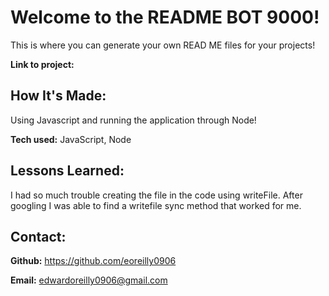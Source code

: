 # Welcome to the README BOT 9000!
This is where you can generate your own READ ME files for your projects!

**Link to project:** 



## How It's Made:
Using Javascript and running the application through Node!


**Tech used:**  JavaScript, Node



## Lessons Learned:
I had so much trouble creating the file in the code using writeFile. 
After googling I was able to find a writefile sync method that worked for me.



## Contact:


**Github:** <https://github.com/eoreilly0906>

**Email:** edwardoreilly0906@gmail.com

